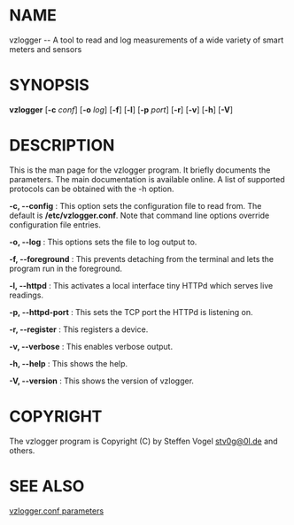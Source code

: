 # NAME

vzlogger -- A tool to read and log measurements of a wide variety of smart meters and sensors 

# SYNOPSIS

**vzlogger** [**-c** *conf*] [**-o** *log*] [**-f**] [**-l**] [**-p** *port*] [**-r**] [**-v**] [**-h**] [**-V**]


# DESCRIPTION

This is the man page for the vzlogger program. It briefly documents
the parameters. The main documentation is available online. A list 
of supported protocols can be obtained with the -h option.


**-c, --config** **<file>**
:     This option sets the configuration file to read from. The default is
**/etc/vzlogger.conf**. Note that command line options override configuration
file entries.

**-o, --log** **<file>**
:     This options sets the file to log output to. 

**-f, --foreground**
:     This prevents detaching from the terminal and lets the program run
in the foreground.

**-l, --httpd**
:     This activates a local interface tiny HTTPd which serves live readings.

**-p, --httpd-port**
:     This sets the TCP port the HTTPd is listening on.

**-r, --register**
:     This registers a device.

**-v, --verbose**
:     This enables verbose output.

**-h, --help**
:     This shows the help.

**-V, --version**
:     This shows the version of vzlogger.


# COPYRIGHT
The vzlogger program is Copyright (C) by Steffen Vogel <stv0g@0l.de> and others.

# SEE ALSO
[vzlogger.conf parameters](https://wiki.volkszaehler.org/software/controller/vzlogger/vzlogger_conf_parameter?s[]=vzlogger&s[]=conf)


